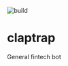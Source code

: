 ![build](https://travis-ci.com/wixplosives/c3-cli.svg?token=yV3Aif3Nrq65T5yXufm5&branch=master)
# claptrap
General fintech bot
